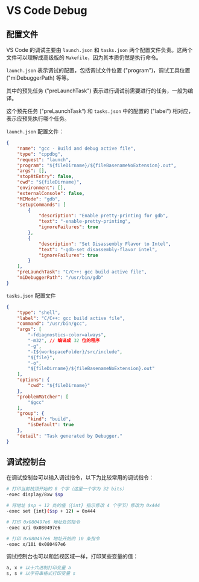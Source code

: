 # VS Code Debug

## 配置文件

VS Code 的调试主要由 `launch.json` 和 `tasks.json` 两个配置文件负责。这两个文件可以理解成高级版的 `Makefile`，因为其本质仍然是执行命令。

`launch.json` 表示调试的配置，包括调试文件位置 ("program")，调试工具位置 ("miDebuggerPath) 等等。

其中的预先任务 ("preLaunchTask") 表示进行调试前需要进行的任务，一般为编译。

这个预先任务 ("preLaunchTask“) 和 `tasks.json` 中的配置的 ("label") 相对应，表示应预先执行哪个任务。

`launch.json` 配置文件：

```json
{
    "name": "gcc - Build and debug active file",
    "type": "cppdbg",
    "request": "launch",
    "program": "${fileDirname}/${fileBasenameNoExtension}.out",
    "args": [],
    "stopAtEntry": false,
    "cwd": "${fileDirname}",
    "environment": [],
    "externalConsole": false,
    "MIMode": "gdb",
    "setupCommands": [
        {
            "description": "Enable pretty-printing for gdb",
            "text": "-enable-pretty-printing",
            "ignoreFailures": true
        },
        {
            "description": "Set Disassembly Flavor to Intel",
            "text": "-gdb-set disassembly-flavor intel",
            "ignoreFailures": true
        }
    ],
    "preLaunchTask": "C/C++: gcc build active file",
    "miDebuggerPath": "/usr/bin/gdb"
}
```

`tasks.json` 配置文件

```json
{
    "type": "shell",
    "label": "C/C++: gcc build active file",
    "command": "/usr/bin/gcc",
    "args": [
        "-fdiagnostics-color=always",
        "-m32", // 编译成 32 位的程序
        "-g",
        "-I${workspaceFolder}/src/include",
        "${file}",
        "-o",
        "${fileDirname}/${fileBasenameNoExtension}.out"
    ],
    "options": {
        "cwd": "${fileDirname}"
    },
    "problemMatcher": [
        "$gcc"
    ],
    "group": {
        "kind": "build",
        "isDefault": true
    },
    "detail": "Task generated by Debugger."
}
```

## 调试控制台

在调试控制台可以输入调试指令，以下为比较常用的调试指令：

```bash
# 打印当前栈顶开始的 8 个字（这里一个字为 32 bits）
-exec display/8xw $sp

# 将地址 $sp + 12 处的值（{int} 指示修改 4 个字节）修改为 0x444
-exec set {int}($sp + 12) = 0x444

# 打印 0x080497e6 地址处的指令
-exec x/i 0x080497e6

# 打印 0x080497e6 地址开始的 10 条指令
-exec x/10i 0x080497e6
```

调试控制台也可以和监视区域一样，打印某些变量的值：

```bash
a, x # 以十六进制打印变量 a
s, s # 以字符串格式打印变量 s
```